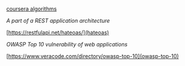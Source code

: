 
[tags]: <> (theory)

[coursera algorithms](https://www.coursera.org/learn/algorithms-part1/home/welcome)

[tags-end]: <>


[tags]: <> (toolbox)

*A part of a REST application architecture*

[https://restfulapi.net/hateoas/](hateoas)

[tags-end]: <>


[tags]: <> (toolbox)

*OWASP Top 10 vulnerability of web applications*

[https://www.veracode.com/directory/owasp-top-10](owasp-top-10)

[tags-end]: <>
